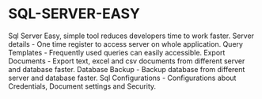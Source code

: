 # SQL-SERVER-EASY

Sql Server Easy, simple tool reduces developers time to work faster.
Server details   - One time register to access server on whole application.
Query Templates  - Frequently used queries can easily accessible.
Export Documents - Export text, excel and csv documents from different server and database faster.
Database Backup  - Backup database from different server and database faster.
Sql Configurations - Configurations about Credentials, Document settings and Security.
